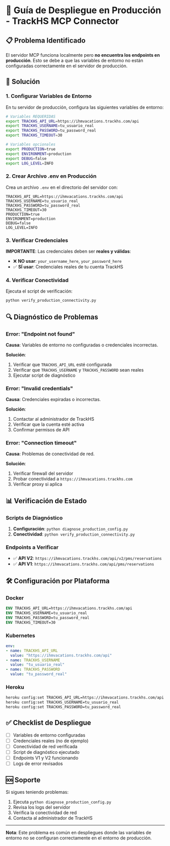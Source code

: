# 🚀 Guía de Despliegue en Producción - TrackHS MCP Connector

## 📋 Problema Identificado

El servidor MCP funciona localmente pero **no encuentra los endpoints en producción**. Esto se debe a que las variables de entorno no están configuradas correctamente en el servidor de producción.

## 🔧 Solución

### 1. Configurar Variables de Entorno

En tu servidor de producción, configura las siguientes variables de entorno:

```bash
# Variables REQUERIDAS
export TRACKHS_API_URL=https://ihmvacations.trackhs.com/api
export TRACKHS_USERNAME=tu_usuario_real
export TRACKHS_PASSWORD=tu_password_real
export TRACKHS_TIMEOUT=30

# Variables opcionales
export PRODUCTION=true
export ENVIRONMENT=production
export DEBUG=false
export LOG_LEVEL=INFO
```

### 2. Crear Archivo .env en Producción

Crea un archivo `.env` en el directorio del servidor con:

```env
TRACKHS_API_URL=https://ihmvacations.trackhs.com/api
TRACKHS_USERNAME=tu_usuario_real
TRACKHS_PASSWORD=tu_password_real
TRACKHS_TIMEOUT=30
PRODUCTION=true
ENVIRONMENT=production
DEBUG=false
LOG_LEVEL=INFO
```

### 3. Verificar Credenciales

**IMPORTANTE**: Las credenciales deben ser **reales y válidas**:

- ❌ **NO usar**: `your_username_here`, `your_password_here`
- ✅ **SÍ usar**: Credenciales reales de tu cuenta TrackHS

### 4. Verificar Conectividad

Ejecuta el script de verificación:

```bash
python verify_production_connectivity.py
```

## 🔍 Diagnóstico de Problemas

### Error: "Endpoint not found"

**Causa**: Variables de entorno no configuradas o credenciales incorrectas.

**Solución**:
1. Verificar que `TRACKHS_API_URL` esté configurada
2. Verificar que `TRACKHS_USERNAME` y `TRACKHS_PASSWORD` sean reales
3. Ejecutar script de diagnóstico

### Error: "Invalid credentials"

**Causa**: Credenciales expiradas o incorrectas.

**Solución**:
1. Contactar al administrador de TrackHS
2. Verificar que la cuenta esté activa
3. Confirmar permisos de API

### Error: "Connection timeout"

**Causa**: Problemas de conectividad de red.

**Solución**:
1. Verificar firewall del servidor
2. Probar conectividad a `https://ihmvacations.trackhs.com`
3. Verificar proxy si aplica

## 📊 Verificación de Estado

### Scripts de Diagnóstico

1. **Configuración**: `python diagnose_production_config.py`
2. **Conectividad**: `python verify_production_connectivity.py`

### Endpoints a Verificar

- ✅ **API V2**: `https://ihmvacations.trackhs.com/api/v2/pms/reservations`
- ✅ **API V1**: `https://ihmvacations.trackhs.com/api/pms/reservations`

## 🛠️ Configuración por Plataforma

### Docker

```dockerfile
ENV TRACKHS_API_URL=https://ihmvacations.trackhs.com/api
ENV TRACKHS_USERNAME=tu_usuario_real
ENV TRACKHS_PASSWORD=tu_password_real
ENV TRACKHS_TIMEOUT=30
```

### Kubernetes

```yaml
env:
- name: TRACKHS_API_URL
  value: "https://ihmvacations.trackhs.com/api"
- name: TRACKHS_USERNAME
  value: "tu_usuario_real"
- name: TRACKHS_PASSWORD
  value: "tu_password_real"
```

### Heroku

```bash
heroku config:set TRACKHS_API_URL=https://ihmvacations.trackhs.com/api
heroku config:set TRACKHS_USERNAME=tu_usuario_real
heroku config:set TRACKHS_PASSWORD=tu_password_real
```

## ✅ Checklist de Despliegue

- [ ] Variables de entorno configuradas
- [ ] Credenciales reales (no de ejemplo)
- [ ] Conectividad de red verificada
- [ ] Script de diagnóstico ejecutado
- [ ] Endpoints V1 y V2 funcionando
- [ ] Logs de error revisados

## 🆘 Soporte

Si sigues teniendo problemas:

1. Ejecuta `python diagnose_production_config.py`
2. Revisa los logs del servidor
3. Verifica la conectividad de red
4. Contacta al administrador de TrackHS

---

**Nota**: Este problema es común en despliegues donde las variables de entorno no se configuran correctamente en el entorno de producción.
